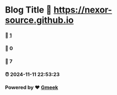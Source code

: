 # Blog Title :link: https://nexor-source.github.io 
### :page_facing_up: [1](https://nexor-source.github.io/tag.html) 
### :speech_balloon: 0 
### :hibiscus: 7 
### :alarm_clock: 2024-11-11 22:53:23 
### Powered by :heart: [Gmeek](https://github.com/Meekdai/Gmeek)
